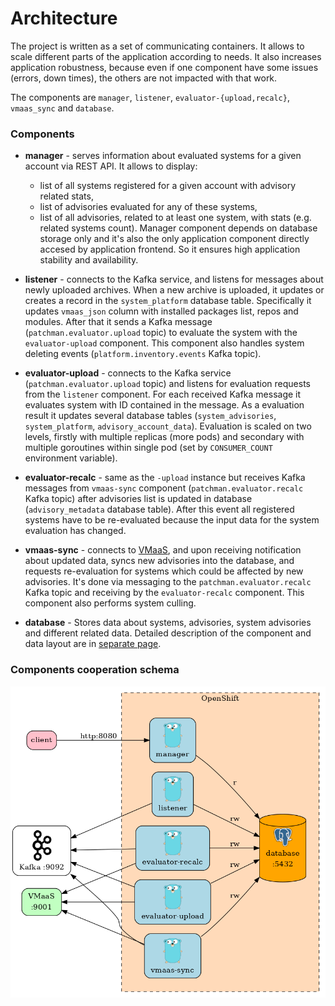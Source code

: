# Architecture
The project is written as a set of communicating containers. It allows to scale different parts of the application according to needs. It also increases application robustness, because even if one component have some issues (errors, down times), the others are not impacted with that work.

The components are `manager`, `listener`, `evaluator-{upload,recalc}`, `vmaas_sync` and `database`.

### Components
- **manager** - serves information about evaluated systems for a given account via REST API. It allows to display:
  - list of all systems registered for a given account with advisory related stats,
  - list of advisories evaluated for any of these systems,
  - list of all advisories, related to at least one system, with stats (e.g. related systems count).
Manager component depends on database storage only and it's also the only application component directly accesed by application frontend. So it ensures high application stability and availability.

- **listener** - connects to the Kafka service, and listens for messages about newly uploaded archives. When a new archive is uploaded, it updates or creates a record in the `system_platform` database table. Specifically it updates `vmaas_json` column with installed packages list, repos and modules. After that it sends a Kafka message (`patchman.evaluator.upload` topic) to evaluate the system with the `evaluator-upload` component. This component also handles system deleting events (`platform.inventory.events` Kafka topic).

- **evaluator-upload** - connects to the Kafka service (`patchman.evaluator.upload` topic) and listens for evaluation requests from the `listener` component. For each received Kafka message it evaluates system with ID contained in the message. As a evaluation result it updates several database tables (`system_advisories`, `system_platform`, `advisory_account_data`). Evaluation is scaled on two levels, firstly with multiple replicas (more pods) and secondary with multiple goroutines within single pod (set by `CONSUMER_COUNT` environment variable).

- **evaluator-recalc** - same as the `-upload` instance but receives Kafka messages from `vmaas-sync` component (`patchman.evaluator.recalc` Kafka topic) after advisories list is updated in database (`advisory_metadata` database table). After this event all registered systems have to be re-evaluated because the input data for the system evaluation has changed.

- **vmaas-sync** - connects to [VMaaS](https://github.com/RedHatInsights/vmaas), and upon receiving notification about updated data, syncs new advisories into the database, and requests re-evaluation for systems which could be affected by new advisories. It's done via messaging to the `patchman.evaluator.recalc` Kafka topic and receiving by the `evaluator-recalc` component. This component also performs system culling.

- **database** - Stores data about systems, advisories, system advisories and different related data. Detailed description of the component and data layout are in [separate page](database.md).

### Components cooperation schema
![](graphics/schema.png)
